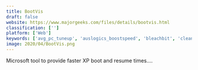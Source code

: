 ```yaml
---
title: BootVis
draft: false 
website: https://www.majorgeeks.com/files/details/bootvis.html
classification: ['']
platform: ['Web']
keywords: ['avg_pc_tuneup', 'auslogics_boostspeed', 'bleachbit', 'clean_master', 'controllermate', 'erasetemp', 'explorer++', 'iceclean', 'keep_shopping', 'onyx_by_titanium', 'poster_pos', 'square', 'start_menu_x', 'start8', 'system_mechanic', 'system_ninja', 'wise_care_365', 'x-mouse_button_control', 'jv16_powertools']
image: 2020/04/BootVis.png
---
```

Microsoft tool to provide faster XP boot and resume times....